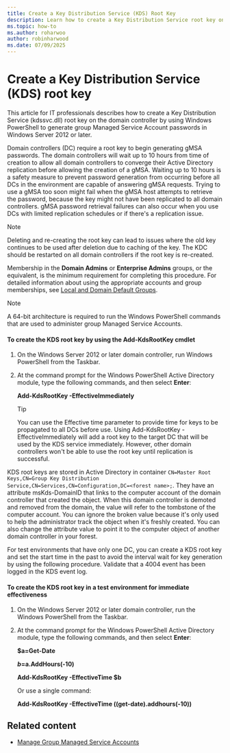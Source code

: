 ```yaml
---
title: Create a Key Distribution Service (KDS) Root Key
description: Learn how to create a Key Distribution Service root key on a domain controller by using Windows PowerShell to generate group Managed Service Account passwords in Windows Server 2012 or later.
ms.topic: how-to
ms.author: roharwoo
author: robinharwood
ms.date: 07/09/2025
---
```

# Create a Key Distribution Service (KDS) root key

This article for IT professionals describes how to create a Key Distribution Service (kdssvc.dll) root key on the domain controller by using Windows PowerShell to generate group Managed Service Account passwords in Windows Server 2012 or later.

Domain controllers (DC) require a root key to begin generating gMSA passwords. The domain controllers will wait up to 10 hours from time of creation to allow all domain controllers to converge their Active Directory replication before allowing the creation of a gMSA. Waiting up to 10 hours is a safety measure to prevent password generation from occurring before all DCs in the environment are capable of answering gMSA requests. Trying to use a gMSA too soon might fail when the gMSA host attempts to retrieve the password, because the key might not have been replicated to all domain controllers. gMSA password retrieval failures can also occur when you use DCs with limited replication schedules or if there's a replication issue.

> [!NOTE]
> Deleting and re-creating the root key can lead to issues where the old key continues to be used after deletion due to caching of the key. The KDC should be restarted on all domain controllers if the root key is re-created.

Membership in the **Domain Admins** or **Enterprise Admins** groups, or the equivalent, is the minimum requirement for completing this procedure. For detailed information about using the appropriate accounts and group memberships, see [Local and Domain Default Groups](/previous-versions/orphan-topics/ws.10/dd728026(v=ws.10)).

> [!NOTE]
> A 64-bit architecture is required to run the Windows PowerShell commands that are used to administer group Managed Service Accounts.

#### To create the KDS root key by using the Add-KdsRootKey cmdlet

1.  On the Windows Server 2012 or later domain controller, run Windows PowerShell from the Taskbar.

1.  At the command prompt for the Windows PowerShell Active Directory module, type the following commands, and then select **Enter**:

    **Add-KdsRootKey -EffectiveImmediately**

    > [!TIP]
    > You can use the Effective time parameter to provide time for keys to be propagated to all DCs before use. Using Add-KdsRootKey -EffectiveImmediately will add a root key to the target DC that will be used by the KDS service immediately. However, other domain controllers won't be able to use the root key until replication is successful.

KDS root keys are stored in Active Directory in container `CN=Master Root Keys,CN=Group Key Distribution Service,CN=Services,CN=Configuration,DC=<forest name>;`. They have an attribute msKds-DomainID that links to the computer account of the domain controller that created the object. When this domain controller is demoted and removed from the domain, the value will refer to the tombstone of the computer account. You can ignore the broken value because it's only used to help the administrator track the object when it's freshly created. You can also change the attribute value to point it to the computer object of another domain controller in your forest.

For test environments that have only one DC, you can create a KDS root key and set the start time in the past to avoid the interval wait for key generation by using the following procedure. Validate that a 4004 event has been logged in the KDS event log.

#### To create the KDS root key in a test environment for immediate effectiveness

1.  On the Windows Server 2012 or later domain controller, run the Windows PowerShell from the Taskbar.

1.  At the command prompt for the Windows PowerShell Active Directory module, type the following commands, and then select **Enter**:

    **$a=Get-Date**

    **$b=$a.AddHours(-10)**

    **Add-KdsRootKey -EffectiveTime $b**

    Or use a single command:

    **Add-KdsRootKey -EffectiveTime ((get-date).addhours(-10))**

## Related content

- [Manage Group Managed Service Accounts](manage-group-managed-service-accounts.md)

